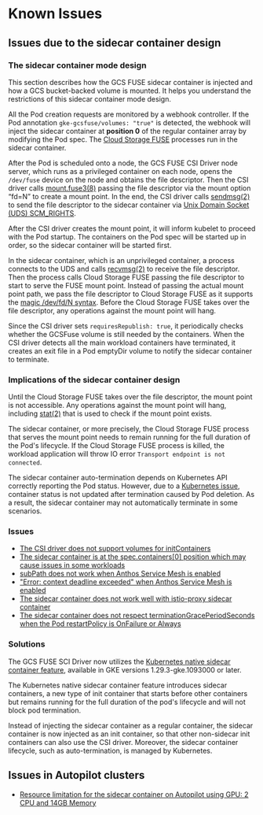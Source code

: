 <!--
Copyright 2018 The Kubernetes Authors.
Copyright 2022 Google LLC

Licensed under the Apache License, Version 2.0 (the "License");
you may not use this file except in compliance with the License.
You may obtain a copy of the License at

    https://www.apache.org/licenses/LICENSE-2.0

Unless required by applicable law or agreed to in writing, software
distributed under the License is distributed on an "AS IS" BASIS,
WITHOUT WARRANTIES OR CONDITIONS OF ANY KIND, either express or implied.
See the License for the specific language governing permissions and
limitations under the License.
-->

# Known Issues

## Issues due to the sidecar container design

### The sidecar container mode design

This section describes how the GCS FUSE sidecar container is injected and how a GCS bucket-backed volume is mounted. It helps you understand the restrictions of this sidecar container mode design.

All the Pod creation requests are monitored by a webhook controller. If the Pod annotation `gke-gcsfuse/volumes: "true"` is detected, the webhook will inject the sidecar container at **position 0** of the regular container array by modifying the Pod spec. The [Cloud Storage FUSE](https://cloud.google.com/storage/docs/gcs-fuse) processes run in the sidecar container.

After the Pod is scheduled onto a node, the GCS FUSE CSI Driver node server, which runs as a privileged container on each node, opens the `/dev/fuse` device on the node and obtains the file descriptor. Then the CSI driver calls [mount.fuse3(8)](https://man7.org/linux/man-pages/man8/mount.fuse3.8.html) passing the file descriptor via the mount option “fd=N” to create a mount point. In the end, the CSI driver calls [sendmsg(2)](https://man7.org/linux/man-pages/man2/sendmsg.2.html) to send the file descriptor to the sidecar container via [Unix Domain Socket (UDS) SCM_RIGHTS](https://man7.org/linux/man-pages/man7/unix.7.html).

After the CSI driver creates the mount point, it will inform kubelet to proceed with the Pod startup. The containers on the Pod spec will be started up in order, so the sidecar container will be started first.

In the sidecar container, which is an unprivileged container, a process connects to the UDS and calls [recvmsg(2)](https://man7.org/linux/man-pages/man2/recvmsg.2.html) to receive the file descriptor. Then the process calls Cloud Storage FUSE passing the file descriptor to start to serve the FUSE mount point. Instead of passing the actual mount point path, we pass the file descriptor to Cloud Storage FUSE as it supports the [magic /dev/fd/N syntax](https://github.com/GoogleCloudPlatform/gcsfuse/blob/8ab11cd07016a247f64023697383c6e88bc022b0/vendor/github.com/jacobsa/fuse/mount_linux.go#L128-L134). Before the Cloud Storage FUSE takes over the file descriptor, any operations against the mount point will hang.

Since the CSI driver sets `requiresRepublish: true`, it periodically checks whether the GCSFuse volume is still needed by the containers. When the CSI driver detects all the main workload containers have terminated, it creates an exit file in a Pod emptyDir volume to notify the sidecar container to terminate.

### Implications of the sidecar container design

Until the Cloud Storage FUSE takes over the file descriptor, the mount point is not accessible. Any operations against the mount point will hang, including [stat(2)](https://man7.org/linux/man-pages/man2/lstat.2.html) that is used to check if the mount point exists.

The sidecar container, or more precisely, the Cloud Storage FUSE process that serves the mount point needs to remain running for the full duration of the Pod's lifecycle. If the Cloud Storage FUSE process is killed, the workload application will throw IO error `Transport endpoint is not connected`.

The sidecar container auto-termination depends on Kubernetes API correctly reporting the Pod status. However, due to a [Kubernetes issue](https://github.com/kubernetes/kubernetes/issues/106896), container status is not updated after termination caused by Pod deletion. As a result, the sidecar container may not automatically terminate in some scenarios.

### Issues

- [The CSI driver does not support volumes for initContainers](https://github.com/GoogleCloudPlatform/gcs-fuse-csi-driver/issues/38)
- [The sidecar container is at the spec.containers[0] position which may cause issues in some workloads](https://github.com/GoogleCloudPlatform/gcs-fuse-csi-driver/issues/20)
- [subPath does not work when Anthos Service Mesh is enabled](https://github.com/GoogleCloudPlatform/gcs-fuse-csi-driver/issues/47)
- ["Error: context deadline exceeded" when Anthos Service Mesh is enabled](https://github.com/GoogleCloudPlatform/gcs-fuse-csi-driver/issues/46)
- [The sidecar container does not work well with istio-proxy sidecar container](https://github.com/GoogleCloudPlatform/gcs-fuse-csi-driver/issues/53)
- [The sidecar container does not respect terminationGracePeriodSeconds when the Pod restartPolicy is OnFailure or Always](https://github.com/GoogleCloudPlatform/gcs-fuse-csi-driver/issues/168)

### Solutions

The GCS FUSE SCI Driver now utilizes the [Kubernetes native sidecar container feature](https://github.com/kubernetes/enhancements/tree/master/keps/sig-node/753-sidecar-containers), available in GKE versions 1.29.3-gke.1093000 or later.

The Kubernetes native sidecar container feature introduces sidecar containers, a new type of init container that starts before other containers but remains running for the full duration of the pod's lifecycle and will not block pod termination.

Instead of injecting the sidecar container as a regular container, the sidecar container is now injected as an init container, so that other non-sidecar init containers can also use the CSI driver. Moreover, the sidecar container lifecycle, such as auto-termination, is managed by Kubernetes.

## Issues in Autopilot clusters

- [Resource limitation for the sidecar container on Autopilot using GPU: 2 CPU and 14GB Memory](https://github.com/GoogleCloudPlatform/gcs-fuse-csi-driver/issues/35)
